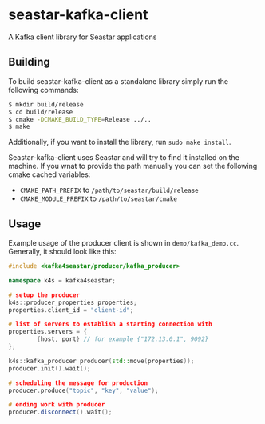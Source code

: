 # seastar-kafka-client
A Kafka client library for Seastar applications

## Building
To build seastar-kafka-client as a standalone library simply run the following commands:
```bash
$ mkdir build/release
$ cd build/release
$ cmake -DCMAKE_BUILD_TYPE=Release ../..
$ make
```

Additionally, if you want to install the library, run `sudo make install`.

Seastar-kafka-client uses Seastar and will try to find it installed on the machine. 
If you wnat to provide the path manually you can set the following cmake cached variables:
* `CMAKE_PATH_PREFIX` to `/path/to/seastar/build/release`
* `CMAKE_MODULE_PREFIX` to `/path/to/seastar/cmake`

## Usage
Example usage of the producer client is shown in `demo/kafka_demo.cc`. Generally, it should
look like this:
```cpp
#include <kafka4seastar/producer/kafka_producer>

namespace k4s = kafka4seastar;

# setup the producer
k4s::producer_properties properties;
properties.client_id = "client-id";

# list of servers to establish a starting connection with
properties.servers = {
        {host, port} // for example {"172.13.0.1", 9092}
};

k4s::kafka_producer producer(std::move(properties));
producer.init().wait();

# scheduling the message for production
producer.produce("topic", "key", "value");

# ending work with producer
producer.disconnect().wait();
```
